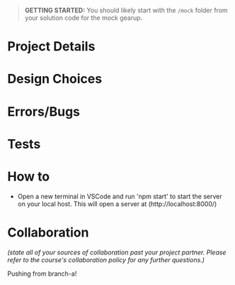 > **GETTING STARTED:** You should likely start with the `/mock` folder from your solution code for the mock gearup.

# Project Details

# Design Choices

# Errors/Bugs

# Tests

# How to

- Open a new terminal in VSCode and run 'npm start' to start the server on your local host. This will open a server at
  (http://localhost:8000/)

# Collaboration

_(state all of your sources of collaboration past your project partner. Please refer to the course's collaboration policy for any further questions.)_

Pushing from branch-a!
